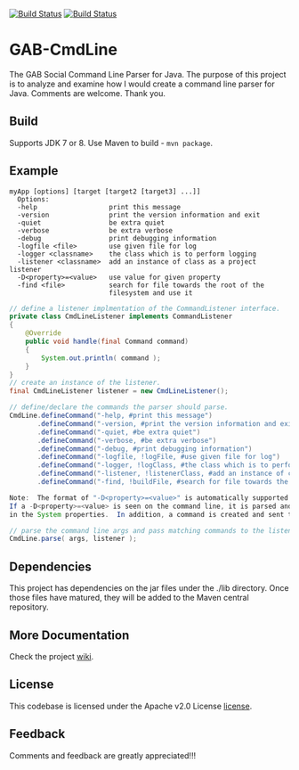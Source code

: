 [![Build Status](https://travis-ci.org/sysdevone/gab-cmdline.svg?branch=integration)](https://travis-ci.org/sysdevone/gab-cmdline)
[![Build Status](https://travis-ci.org/sysdevone/gab-cmdline.svg?branch=master)](https://travis-ci.org/sysdevone/gab-cmdline)


GAB-CmdLine
=======

The GAB Social Command Line Parser for Java.  The purpose of this project is to analyze and examine how I would create a command line parser for Java.  Comments are welcome.  Thank you.


Build
---------
Supports JDK 7 or 8.  Use Maven to build - `mvn package`.


Example
---------
```text
myApp [options] [target [target2 [target3] ...]]
  Options: 
  -help                  print this message
  -version               print the version information and exit
  -quiet                 be extra quiet
  -verbose               be extra verbose
  -debug                 print debugging information
  -logfile <file>        use given file for log
  -logger <classname>    the class which is to perform logging
  -listener <classname>  add an instance of class as a project listener
  -D<property>=<value>   use value for given property
  -find <file>           search for file towards the root of the
                         filesystem and use it
```

```java
// define a listener implmentation of the CommandListener interface.
private class CmdLineListener implements CommandListener
{
    @Override
    public void handle(final Command command)
    {
        System.out.println( command );
    }
}
// create an instance of the listener.
final CmdLineListener listener = new CmdLineListener();

// define/declare the commands the parser should parse.
CmdLine.defineCommand("-help, #print this message")
       .defineCommand("-version, #print the version information and exit")
       .defineCommand("-quiet, #be extra quiet")
       .defineCommand("-verbose, #be extra verbose")
       .defineCommand("-debug, #print debugging information")
       .defineCommand("-logfile, !logFile, #use given file for log")
       .defineCommand("-logger, !logClass, #the class which is to perform logging")
       .defineCommand("-listener, !listenerClass, #add an instance of class as a project listener")
       .defineCommand("-find, !buildFile, #search for file towards the root of the filesystem and use it");

Note:  The format of "-D<property>=<value>" is automatically supported and doesnt need to be defined.  
If a -D<property>=<value> is seen on the command line, it is parsed and set 
in the System properties.  In addition, a command is created and sent to the listener.

// parse the command line args and pass matching commands to the listener for processing.
CmdLine.parse( args, listener );
```


Dependencies
---------
This project has dependencies on the jar files under the ./lib directory.  Once those files have matured, they will be added to the Maven central repository.


More Documentation
------------------
Check the project [wiki][].


License
-------
This codebase is licensed under the Apache v2.0 License [license].


Feedback
---------
Comments and feedback are greatly appreciated!!!



[license]:https://github.com/sysdevone/gab-cmdline/tree/master/LICENSE
[wiki]:https://github.com/sysdevone/gab-cmdline/wiki

